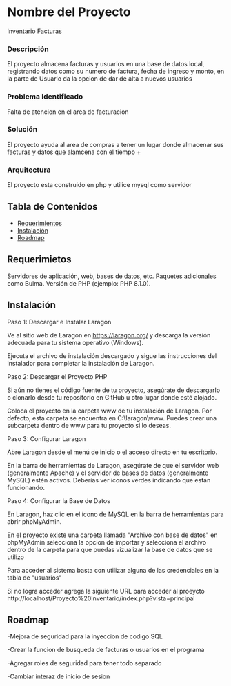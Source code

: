 # Nombre del Proyecto

Inventario Facturas

### Descripción

El proyecto almacena facturas y usuarios en una base de datos local, registrando datos como su numero de factura,
fecha de ingreso y monto, en la parte de Usuario da la opcion de dar de alta a nuevos usuarios 

### Problema Identificado

Falta de atencion en el area de facturacion

### Solución

El proyecto ayuda al area de compras a tener un lugar donde almacenar sus facturas y datos que alamcena con el tiempo +

### Arquitectura

El proyecto esta construido en php y utilice mysql como servidor

## Tabla de Contenidos

- [Requerimientos](#requerimientos)
- [Instalación](#instalación)
- [Roadmap](#roadmap)

## Requerimietos
Servidores de aplicación, web, bases de datos, etc.
Paquetes adicionales como Bulma.
Versión de PHP (ejemplo: PHP 8.1.0).

## Instalación

Paso 1: Descargar e Instalar Laragon

Ve al sitio web de Laragon en https://laragon.org/ y descarga la versión adecuada para tu sistema operativo (Windows).

Ejecuta el archivo de instalación descargado y sigue las instrucciones del instalador para completar la instalación de Laragon.

Paso 2: Descargar el Proyecto PHP

Si aún no tienes el código fuente de tu proyecto, asegúrate de descargarlo o clonarlo desde tu repositorio en GitHub u otro lugar donde esté alojado.

Coloca el proyecto en la carpeta www de tu instalación de Laragon. Por defecto, esta carpeta se encuentra en C:\laragon\www. Puedes crear una subcarpeta dentro de www para tu proyecto si lo deseas.

Paso 3: Configurar Laragon

Abre Laragon desde el menú de inicio o el acceso directo en tu escritorio.

En la barra de herramientas de Laragon, asegúrate de que el servidor web (generalmente Apache) y el servidor de bases de datos (generalmente MySQL) estén activos. Deberías ver íconos verdes indicando que están funcionando.

Paso 4: Configurar la Base de Datos 

En Laragon, haz clic en el ícono de MySQL en la barra de herramientas para abrir phpMyAdmin.

En el proyecto existe una carpeta llamada "Archivo con base de datos" en phpMyAdmin selecciona la opcion de importar y selecciona el archivo dentro de la carpeta para que puedas vizualizar la base de datos que se utilizo 

Para acceder al sistema basta con utilizar alguna de las credenciales en la tabla de "usuarios"

Si no logra acceder agrega la siguiente URL para acceder al proeycto http://localhost/Proyecto%20Inventario/index.php?vista=principal


## Roadmap

-Mejora de seguridad para la inyeccion de codigo SQL 

-Crear la funcion de busqueda de facturas o usuarios en el programa 

-Agregar roles de seguridad para tener todo separado

-Cambiar interaz de inicio de sesion 


